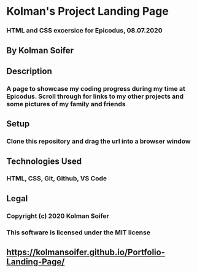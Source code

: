 # Kolman's Project Landing Page #

### HTML and CSS excersice for Epicodus, 08.07.2020 ###


## By Kolman Soifer ##

## Description ##

### A page to showcase my coding progress during my time at Epicodus.  Scroll through for links to my other projects and some pictures of my family and friends ###


## Setup ##

### Clone this repository and drag the url into a browser window ###


## Technologies Used ##

### HTML, CSS, Git, Github, VS Code ###


## Legal ##

### Copyright (c) 2020 Kolman Soifer
### This software is licensed under the MIT license ###

## https://kolmansoifer.github.io/Portfolio-Landing-Page/ ##